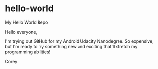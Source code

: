 # hello-world
My Hello World Repo

Hello everyone,

I'm trying out GitHub for my Android Udacity Nanodegree. So expensive, but I'm ready to try something new and exciting that'll stretch my programming abilities!

Corey

